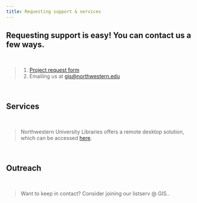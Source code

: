 ```yaml
---
title: Requesting support & services
---
```



## Requesting support is easy! You can contact us a few ways.

<br>

> 1) [Project request form](https://app.smartsheet.com/b/form/2f2ec327e6164f83b588b7bbe2e2b56f) <br>
> 2) Emailing us at [gis@northwestern.edu](mailto:gis@northwestern.edu)

<br>

## Services

<br>

> Northwestern University Libraries offers a remote desktop solution, which can be accessed [here](https://www.library.northwestern.edu/visit/technology/internet-access.html).

<br>

## Outreach

<br>

> Want to keep in contact? Consider joining our listserv @ GIS..
